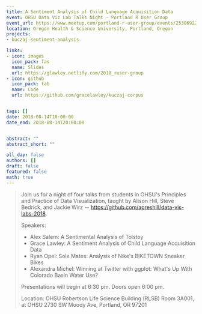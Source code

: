 ```yaml
---
title: A Sentiment Analysis of Child Language Acquisition Data
event: OHSU Data Viz Lab Talks Night - Portland R User Group
event_url: https://www.meetup.com/portland-r-user-group/events/253069227/
location: Oregon Health & Science University, Portland, Oregon
projects:
- kuczaj-sentiment-analysis

links:
- icon: images
  icon_pack: fas
  name: Slides
  url: https://glawley.netlify.com/2018_ruser-group
- icon: github
  icon_pack: fab
  name: Code
  url: https://github.com/gracelawley/kuczaj-corpus


tags: []
date: 2018-08-14T18:00:00
date_end: 2018-08-14T20:00:00


abstract: ""
abstract_short: ""

all_day: false
authors: []
draft: false
featured: false
math: true
---
```


>Join us for a night of four talks from students in OHSU's Principles and Practice of Data Visualization, taught by Alison Hill, Steve Bedrick, and Jackie Wirz -- https://github.com/apreshill/data-vis-labs-2018.
>
>Speakers:
>
>- Alex Salem: A Sentimental Analysis of Tolstoy
>- Grace Lawley: A Sentiment Analysis of Child Language Acquisition Data
>- Ryan Opel: Sole Mates: Analysis of Nike's BIKETOWN Sneaker Bikes
>- Alexandra Michel: Winning at Twitter with ggplot: What's Up With Colorado Basin Water Use?
>
>Presentations will begin at 6:30 pm. Doors open 6:00 pm.
>
>Location: OHSU Robertson Life Science Building (RLSB) Room 3A001, at OHSU 2730 SW Moody Ave, Portland, OR 97201

<!--https://apreshill.github.io/data-vis-labs-2018/)-->
